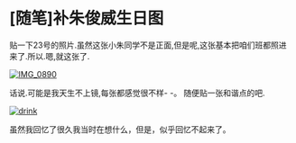 # [随笔]补朱俊威生日图

贴一下23号的照片.虽然这张小朱同学不是正面,但是呢,这张基本把咱们班都照进来了.所以.嗯,就这张了.

<!-- more -->

[![IMG_0890](https://attachment.soulteary.com/2011/06/28/IMG_0890.jpg "IMG_0890")](https://attachment.soulteary.com/2011/06/28/IMG_0890.jpg) 

话说.可能是我天生不上镜,每张都感觉很不样- -。
随便贴一张和谐点的吧.

[![drink](https://attachment.soulteary.com/2011/06/28/drink.jpg "drink")](https://attachment.soulteary.com/2011/06/28/drink.jpg) 

虽然我回忆了很久我当时在想什么，但是，似乎回忆不起来了。

